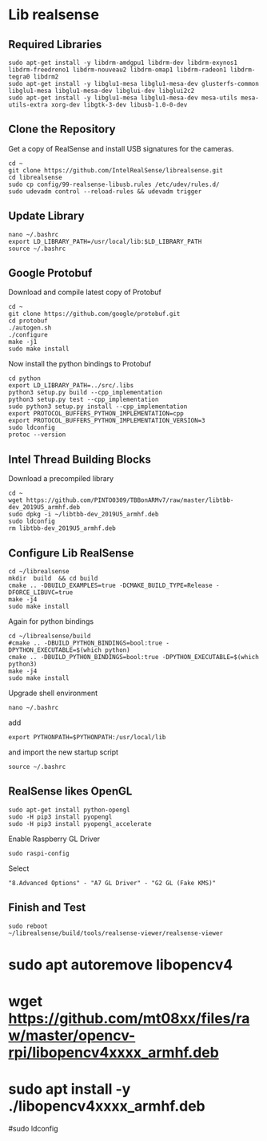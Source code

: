 # Lib realsense

## Required Libraries

```
sudo apt-get install -y libdrm-amdgpu1 libdrm-dev libdrm-exynos1 libdrm-freedreno1 libdrm-nouveau2 libdrm-omap1 libdrm-radeon1 libdrm-tegra0 libdrm2
sudo apt-get install -y libglu1-mesa libglu1-mesa-dev glusterfs-common libglu1-mesa libglu1-mesa-dev libglui-dev libglui2c2
sudo apt-get install -y libglu1-mesa libglu1-mesa-dev mesa-utils mesa-utils-extra xorg-dev libgtk-3-dev libusb-1.0-0-dev
```

## Clone the Repository
Get a copy of RealSense and install USB signatures for the cameras.

```
cd ~
git clone https://github.com/IntelRealSense/librealsense.git
cd librealsense
sudo cp config/99-realsense-libusb.rules /etc/udev/rules.d/
sudo udevadm control --reload-rules && udevadm trigger 
```

## Update Library
```
nano ~/.bashrc
export LD_LIBRARY_PATH=/usr/local/lib:$LD_LIBRARY_PATH
source ~/.bashrc
```

## Google Protobuf
Download and compile latest copy of Protobuf
```
cd ~
git clone https://github.com/google/protobuf.git
cd protobuf
./autogen.sh
./configure
make -j1
sudo make install
```
Now install the python bindings to Protobuf
```
cd python
export LD_LIBRARY_PATH=../src/.libs
python3 setup.py build --cpp_implementation 
python3 setup.py test --cpp_implementation
sudo python3 setup.py install --cpp_implementation
export PROTOCOL_BUFFERS_PYTHON_IMPLEMENTATION=cpp
export PROTOCOL_BUFFERS_PYTHON_IMPLEMENTATION_VERSION=3
sudo ldconfig
protoc --version
```
## Intel Thread Building Blocks
Download a precompiled library

```
cd ~
wget https://github.com/PINTO0309/TBBonARMv7/raw/master/libtbb-dev_2019U5_armhf.deb
sudo dpkg -i ~/libtbb-dev_2019U5_armhf.deb
sudo ldconfig
rm libtbb-dev_2019U5_armhf.deb
```

## Configure Lib RealSense

```
cd ~/librealsense
mkdir  build  && cd build
cmake .. -DBUILD_EXAMPLES=true -DCMAKE_BUILD_TYPE=Release -DFORCE_LIBUVC=true
make -j4
sudo make install
```

Again for python bindings

```
cd ~/librealsense/build
#cmake .. -DBUILD_PYTHON_BINDINGS=bool:true -DPYTHON_EXECUTABLE=$(which python)
cmake .. -DBUILD_PYTHON_BINDINGS=bool:true -DPYTHON_EXECUTABLE=$(which python3)
make -j4
sudo make install
```

Upgrade shell environment
```
nano ~/.bashrc
```
add
```
export PYTHONPATH=$PYTHONPATH:/usr/local/lib
```
and import the new startup script
```
source ~/.bashrc
```

## RealSense likes OpenGL
```
sudo apt-get install python-opengl
sudo -H pip3 install pyopengl
sudo -H pip3 install pyopengl_accelerate
```
Enable Raspberry GL Driver
```
sudo raspi-config
```
Select
```
"8.Advanced Options" - "A7 GL Driver" - "G2 GL (Fake KMS)"
```

## Finish and Test
```
sudo reboot
~/librealsense/build/tools/realsense-viewer/realsense-viewer
```

# sudo apt autoremove libopencv4
# wget https://github.com/mt08xx/files/raw/master/opencv-rpi/libopencv4xxxx_armhf.deb
# sudo apt install -y ./libopencv4xxxx_armhf.deb
#sudo ldconfig
